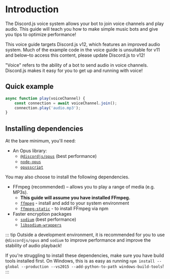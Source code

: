 # Introduction

<branch version="11.x">

The Discord.js voice system allows your bot to join voice channels and play audio. This guide will teach you how to make simple music bots and give you tips to optimize performance!

This voice guide targets Discord.js v12, which features an improved audio system. Much of the example code in the voice guide is unsuitable for v11 and below–to access this content, please update Discord.js to v12! 

</branch>
<branch version="12.x">

"Voice" refers to the ability of a bot to send audio in voice channels. Discord.js makes it easy for you to get up and running with voice!

## Quick example
```js
async function play(voiceChannel) {
	const connection = await voiceChannel.join();
	connection.play('audio.mp3');
}
```

## Installing dependencies

At the bare minimum, you'll need:

- An Opus library:
  - [`@discordjs/opus`](https://github.com/discordjs/opus) (best performance)
  - [`node-opus`](https://github.com/Rantanen/node-opus/)
  - [`opusscript`](https://github.com/abalabahaha/opusscript/)

You may also choose to install the following dependencies.

- FFmpeg (recommended) – allows you to play a range of media (e.g. MP3s).
  - **This guide will assume you have installed FFmpeg.**
  - [`ffmpeg`](https://ffmpeg.org/) - install and add to your system environment
  - [`ffmpeg-static`](https://www.npmjs.com/package/ffmpeg-static) - to install FFmpeg via npm
- Faster encryption packages
  - [`sodium`](https://www.npmjs.com/package/sodium) (best performance)
  - [`libsodium-wrappers`](https://www.npmjs.com/package/libsodium-wrappers)

::: tip
Outside a development environment, it is recommended for you to use `@discordjs/opus` and `sodium` to improve performance and improve the stability of audio playback!

If you're struggling to install these dependencies, make sure you have build tools installed first. On Windows, this is as easy as running `npm install --global --production --vs2015 --add-python-to-path windows-build-tools`!
:::

</branch>